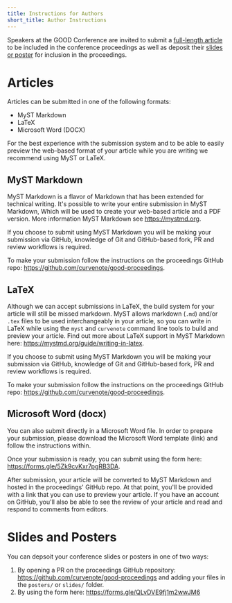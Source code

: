 ```yaml
---
title: Instructions for Authors
short_title: Author Instructions
---
```


Speakers at the GOOD Conference are invited to submit a [full-length article](#articles) to be included in the conference proceedings as well as deposit their [slides or poster](#slides-and-posters) for inclusion in the proceedings.

# Articles

Articles can be submitted in one of the following formats:

* MyST Markdown
* LaTeX
* Microsoft Word (DOCX)

For the best experience with the submission system and to be able to easily preview the web-based format of your article while you are writing we recommend using MyST or LaTeX. 

## MyST Markdown

MyST Markdown is a flavor of Markdown that has been extended for technical writing. It's possible to write your entire submission in MyST Markdown, Which will be used to create your web-based article and a PDF version. More information MyST Markdown see https://mystmd.org. 

If you choose to submit using MyST Markdown you will be making your submission via GitHub, knowledge of Git and GitHub-based fork, PR and review workflows is required.

To make your submission follow the instructions on the proceedings GitHub repo: https://github.com/curvenote/good-proceedings.

## LaTeX

Although we can accept submissions in LaTeX, the build system for your article will still be missed markdown. MyST allows markdown (`.md`) and/or `.tex` files to be used interchangeably in your article, so you can write in LaTeX while using the `myst` and `curvenote` command line tools to build and preview your article. Find out more about LaTeX support in MyST Markdown here: https://mystmd.org/guide/writing-in-latex.

If you choose to submit using MyST Markdown you will be making your submission via GitHub, knowledge of Git and GitHub-based fork, PR and review workflows is required.

To make your submission follow the instructions on the proceedings GitHub repo: https://github.com/curvenote/good-proceedings.

## Microsoft Word (docx)

You can also submit directly in a Microsoft Word file. In order to prepare your submission, please download the Microsoft Word template (link) and follow the instructions within.

Once your submission is ready, you can submit using the form here: https://forms.gle/5Zk9cvKxr7pgRB3DA.

After submission, your article will be converted to MyST Markdown and hosted in the proceedings' GitHub repo. At that point, you'll be provided with a link that you can use to preview your article. If you have an account on GitHub, you'll also be able to see the review of your article and read and respond to comments from editors.  


# Slides and Posters

You can depsoit your conference slides or posters in one of two ways:

1. By opening a PR on the proceedings GitHub repository: https://github.com/curvenote/good-proceedings and adding your files in the `posters/` or `slides/` folder.
2. By using the form here: https://forms.gle/QLvDVE9fj1m2wwJM6
